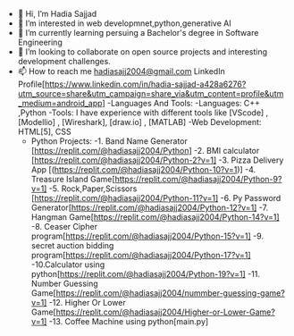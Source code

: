 - 👋 Hi, I’m Hadia Sajjad
- 👀 I’m interested in web developmnet,python,generative AI
- 🌱 I’m currently learning persuing a Bachelor's degree in Software Engineering
- 💞️ I’m looking to collaborate on open source projects and interesting development challenges.
- 📫 How to reach me hadiasajj2004@gmail.com LinkedIn Profile[https://www.linkedin.com/in/hadia-sajjad-a428a6276?utm_source=share&utm_campaign=share_via&utm_content=profile&utm_medium=android_app]
-Languages And Tools:
-Languages: C++ ,Python 
-Tools: I have experience with different tools like [VScode] , [Modellio] , [Wireshark], [draw.io] , [MATLAB]
-Web Development: HTML[5], CSS
  - Python Projects:
  -1. Band Name Generator [https://replit.com/@hadiasajj2004/Python]
  -2. BMI calculator [https://replit.com/@hadiasajj2004/Python-2?v=1]
  -3. Pizza Delivery App [(https://replit.com/@hadiasajj2004/Python-10?v=1)]
  -4. Treasure Island Game[https://replit.com/@hadiasajj2004/Python-9?v=1]
  -5. Rock,Paper,Scissors [https://replit.com/@hadiasajj2004/Python-11?v=1]
  -6. Py Password Generator[https://replit.com/@hadiasajj2004/Python-12?v=1]
  -7. Hangman Game[https://replit.com/@hadiasajj2004/Python-14?v=1]
  -8. Ceaser Cipher program[https://replit.com/@hadiasajj2004/Python-15?v=1]
  -9. secret auction bidding program[https://replit.com/@hadiasajj2004/Python-17?v=1]
  -10.Calculator using python[https://replit.com/@hadiasajj2004/Python-19?v=1]
  -11. Number Guessing Game[https://replit.com/@hadiasajj2004/nummber-guessing-game?v=1]
  -12. Higher Or Lower Game[https://replit.com/@hadiasajj2004/Higher-or-Lower-Game?v=1]
  -13. Coffee Machine using python[main.py] 
